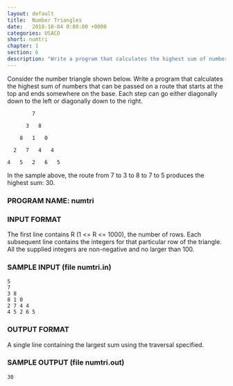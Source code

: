 ```yaml
---
layout: default
title:  Number Triangles
date:   2018-10-04 0:00:00 +0000
categories: USACO
short: numtri
chapter: 1
section: 6
description: "Write a program that calculates the highest sum of numbers that can be passed on a route that starts at the top and ends somewhere on the base of a number triangle. Each step can go either diagonally down to the left or diagonally down to the right."
---
```


Consider the number triangle shown below. Write a program that calculates the highest sum of numbers that can be passed on a route that starts at the top and ends somewhere on the base. Each step can go either diagonally down to the left or diagonally down to the right.

```none
        7

      3   8

    8   1   0

  2   7   4   4

4   5   2   6   5
```

In the sample above, the route from 7 to 3 to 8 to 7 to 5 produces the highest sum: 30.

### PROGRAM NAME: numtri

### INPUT FORMAT

The first line contains R (1 <= R <= 1000), the number of rows. Each subsequent line contains the integers for that particular row of the triangle. All the supplied integers are non-negative and no larger than 100.

### SAMPLE INPUT (file numtri.in)

```none
5
7
3 8
8 1 0
2 7 4 4
4 5 2 6 5
```

### OUTPUT FORMAT

A single line containing the largest sum using the traversal specified.

### SAMPLE OUTPUT (file numtri.out)

```none
30
```